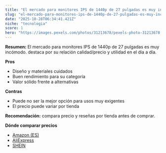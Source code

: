 ```yaml
---
title: "El mercado para monitores IPS de 1440p de 27 pulgadas es muy incómodo."
slug: "el-mercado-para-monitores-ips-de-1440p-de-27-pulgadas-es-muy-incomodo"
date: "2025-10-28T06:34:41.421Z"
niche: "tecnologia"
score: 1
hero: "https://images.pexels.com/photos/31213678/pexels-photo-31213678.jpeg?auto=compress&cs=tinysrgb&fit=crop&h=627&w=1200&auto=compress&cs=tinysrgb&w=1200&h=675&fit=crop"
---
```


**Resumen:** El mercado para monitores IPS de 1440p de 27 pulgadas es muy incómodo. destaca por su relación calidad/precio y utilidad en el día a día.

**Pros**
- Diseño y materiales cuidados
- Buen rendimiento para su categoría
- Valor sólido frente a alternativas

**Contras**
- Puede no ser la mejor opción para usos muy exigentes
- El precio puede variar por tienda

**Recomendación:** compara precio y reseñas por tienda antes de comprar.

**Dónde comparar precios**
- [Amazon (ES)](https://www.amazon.es/s?k=El%20mercado%20para%20monitores%20IPS%20de%201440p%20de%2027%20pulgadas%20es%20muy%20inc%C3%B3modo.&tag=teknovashop25-21)
- [AliExpress](https://www.aliexpress.com/wholesale?SearchText=El%20mercado%20para%20monitores%20IPS%20de%201440p%20de%2027%20pulgadas%20es%20muy%20inc%C3%B3modo.)
- [SHEIN](https://www.shein.com/pdsearch/El%20mercado%20para%20monitores%20IPS%20de%201440p%20de%2027%20pulgadas%20es%20muy%20inc%C3%B3modo.)
